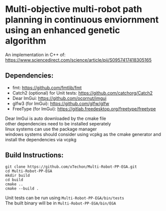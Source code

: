 # Multi-objective multi-robot path planning in continuous enviornment using an enhanced genetic algorithm
An implementation in C++ of: https://www.sciencedirect.com/science/article/pii/S0957417418305165

## Dependencies:
- fmt: https://github.com/fmtlib/fmt
- Catch2 (optional) for Unit tests: https://github.com/catchorg/Catch2
- Dear ImGui: https://github.com/ocornut/imgui
- glfw3 (for ImGui): https://github.com/glfw/glfw
- FreeType (for ImGui): https://gitlab.freedesktop.org/freetype/freetype

Dear ImGui is auto downloaded by the cmake file
<br>other dependencies need to be installed seperately
<br>linux systems can use the package manager
<br>windows systems should consider using vcpkg as the cmake generator and install the dependencies via vcpkg


## Build Instructions:
```
git clone https://github.com/xTechon/Multi-Robot-PP-EGA.git
cd Multi-Robot-PP-EGA
mkdir build
cd build
cmake ..
cmake --build .
```

Unit tests can be run using `Multi-Robot-PP-EGA/bin/tests`
<br>The built binary will be in `Multi-Robot-PP-EGA/bin/EGA`
